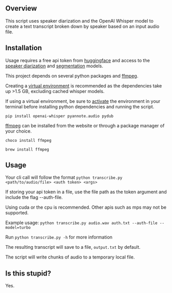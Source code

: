 ## Overview

This script uses speaker diarization and the OpenAI Whisper model to create a text transcript broken down by speaker based on an input audio file.

## Installation

Usage requires a free api token from [huggingface](https://huggingface.co/) and access to the [speaker diarization](https://huggingface.co/pyannote/speaker-diarization-3.1) and [segmentation](https://huggingface.co/pyannote/segmentation-3.0) models.

This project depends on several python packages and [ffmpeg](https://www.ffmpeg.org/).

Creating a [virtual environment](https://docs.python.org/3/library/venv.html#creating-virtual-environments) is recommended as the dependencies take up >1.5 GB, excluding cached whisper models.

If using a virtual environment, be sure to [activate](https://docs.python.org/3/library/venv.html#how-venvs-work) the environment in your terminal before installing python dependencies and running the script.

```pip install openai-whisper pyannote.audio pydub```

[ffmpeg](https://www.ffmpeg.org/) can be installed from the website or through a package manager of your choice.

```choco install ffmpeg```

```brew install ffmpeg```

## Usage

Your cli call will follow the format ```python transcribe.py <path/to/audio/file> <auth token> <args>```

If storing your api token in a file, use the file path as the token argument and include the flag --auth-file.

Using cuda or the cpu is recommended. Other apis such as mps may not be supported. 

Example usage:
```python transcribe.py audio.wav auth.txt --auth-file --model=turbo```

Run ```python transcribe.py -h``` for more information

The resulting transcript will save to a file, ```output.txt``` by default.

The script will write chunks of audio to a temporary local file.

## Is this stupid?

Yes.
